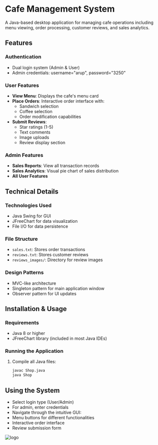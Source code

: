 # Cafe Management System

A Java-based desktop application for managing cafe operations including menu viewing, order processing, customer reviews, and sales analytics.

## Features

### Authentication
- Dual login system (Admin & User)
- Admin credentials: username="arup", password="3250"

### User Features
- **View Menu**: Displays the cafe's menu card
- **Place Orders**: Interactive order interface with:
  - Sandwich selection
  - Coffee selection
  - Order modification capabilities
- **Submit Reviews**: 
  - Star ratings (1-5)
  - Text comments
  - Image uploads
  - Review display section

### Admin Features
- **Sales Reports**: View all transaction records
- **Sales Analytics**: Visual pie chart of sales distribution
- **All User Features**

## Technical Details

### Technologies Used
- Java Swing for GUI
- JFreeChart for data visualization
- File I/O for data persistence

### File Structure
- `sales.txt`: Stores order transactions
- `reviews.txt`: Stores customer reviews
- `reviews_images/`: Directory for review images

### Design Patterns
- MVC-like architecture
- Singleton pattern for main application window
- Observer pattern for UI updates

## Installation & Usage

### Requirements
- Java 8 or higher
- JFreeChart library (included in most Java IDEs)

### Running the Application
1. Compile all Java files:
   ```bash
   javac Shop.java
   java Shop
## Using the System
- Select login type (User/Admin)
- For admin, enter credentials
- Navigate through the intuitive GUI:
- Menu buttons for different functionalities
- Interactive order interface
- Review submission form

![logo](https://github.com/arupratandey3250/Shop/blob/main/Screenshot%202025-04-18%20193026.png)